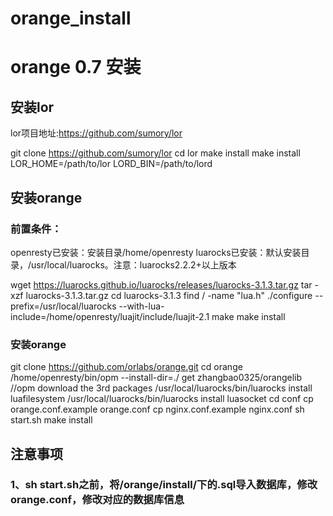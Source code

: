 # orange_install
# orange 0.7 安装

## 安装lor
lor项目地址:https://github.com/sumory/lor

git clone https://github.com/sumory/lor
cd lor
make install
make install LOR_HOME=/path/to/lor LORD_BIN=/path/to/lord

## 安装orange
### 前置条件：
openresty已安装：安装目录/home/openresty
luarocks已安装：默认安装目录，/usr/local/luarocks。注意：luarocks2.2.2+以上版本

wget https://luarocks.github.io/luarocks/releases/luarocks-3.1.3.tar.gz
tar -xzf luarocks-3.1.3.tar.gz
cd luarocks-3.1.3
find / -name "lua.h"
./configure --prefix=/usr/local/luarocks --with-lua-include=/home/openresty/luajit/include/luajit-2.1
make
make install

### 安装orange
git clone https://github.com/orlabs/orange.git
cd orange
/home/openresty/bin/opm --install-dir=./ get zhangbao0325/orangelib    //opm download the 3rd packages
/usr/local/luarocks/bin/luarocks install luafilesystem
/usr/local/luarocks/bin/luarocks install luasocket
cd conf
cp orange.conf.example orange.conf
cp nginx.conf.example nginx.conf
sh start.sh
make install

## 注意事项
### 1、sh start.sh之前，将/orange/install/下的.sql导入数据库，修改orange.conf，修改对应的数据库信息
